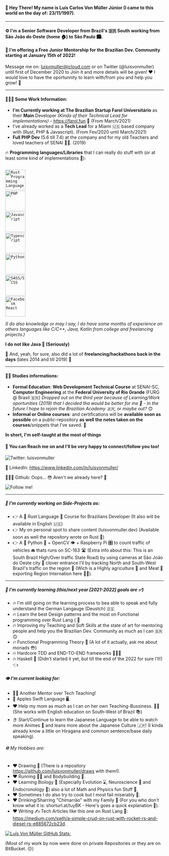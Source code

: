 #### 👋 Hey There! My name is **Luís** Carlos **Von Müller** Júnior (I came to this world on the day of: 23/11/1997). 
----
#### ⚙️ I'm a **Senior Software Developer** from Brazil's 🇧🇷 South working from São João do Oeste (home 🏠) to São Paulo 🏙. 

#### 🤩 I'm offering a Free Junior Mentorship for the Brazilian Dev. Community starting at January 15th of 2022!

Message me on: luisvmuller@icloud.com or on Twitter (@luisvonmuller) until first of December 2020 to Join it and more details will be given! ❤️ I would love to have the oportunnity to learn with/from you and help you grow! 🥰

----
#### 👨🏻‍💻 Some Work Information:
  - **I'm Currently working at The Brazilian Startup Farol Universitário** as their **Main** Developer *(Kinda of their Technical Lead for implementations)* - https://farol.fun 🚀 (From March/2021)
  - I've already worked as a **Tech Lead** for a Miami 🇺🇸 based company with (Rust, PHP & Javascript). (From Fev/2020 until March/2021)
  - **Full PHP Dev** (5.6 till 7.4) at the company and for my old Teachers and loved teachers of SENAI 👩‍🚀. (2019)
 
🔥 **Programming languages/Libraries** that I can really do stuff with (or at least some kind of implementations 👀):

<code> <img height="64" src="https://cdn.jsdelivr.net/gh/devicons/devicon/icons/rust/rust-plain.svg" alt="Rust Programming Language"/></code>
<code> <img height="64" src="https://cdn.jsdelivr.net/gh/devicons/devicon/icons/php/php-plain.svg" alt="PHP"/></code>
<code> <img height="64" src="https://cdn.jsdelivr.net/gh/devicons/devicon/icons/javascript/javascript-original.svg" alt="Javascript" /></code>
<code> <img height="64" src="https://cdn.jsdelivr.net/gh/devicons/devicon/icons/typescript/typescript-original.svg" alt="Typescript"/></code>
<code> <img height="64" src="https://cdn.jsdelivr.net/gh/devicons/devicon/icons/python/python-original.svg" alt="Python" /></code>
<code> <img height="64" src="https://cdn.jsdelivr.net/gh/devicons/devicon/icons/sass/sass-original.svg" alt="SASS/SCSS" /></code>
<code> <img height="64" src="https://cdn.jsdelivr.net/gh/devicons/devicon/icons/react/react-original-wordmark.svg" alt="Facebook React"/></code>

*(I do also knowledge or may I say, I do have some months of experience on others languages like C/C++, Java, Kotlin from college and freelancing projects.)*
 
**I do not like Java 🤨 (Seriously)**
 
 
🥷 And, yeah, for sure, also did a lot of **freelancing/hackathons back in the days** (lates 2014 and till 2019) 👀

----
#### 👨‍🎓 Studies informations:
 - **Formal Education**: **Web Development Technical Course** at SENAI-SC, **Computer Engineering** at the **Federal University of Rio Grande** (FURG @ Brasil 🇧🇷) 
 *Dropped out on the third year because of Learning/Work oportunities (2019) that I decided tha would be better for me 🥰 - In the future I hope to rejoin the Brazilian Academy 🇧🇷, or maybe out?* 😊
 - **Informal or Online courses**: and certifications will be **available soon as possible** on a public-repository **as well the notes taken on the courses**/snippets that I've saved. 👀 

**In short, I'm self-taught at the most of things**

#### 🤗 You can Reach me on and I'll be very happy to connect/follow you too!  
  ![Twitter: luisvonmuller](https://img.shields.io/twitter/follow/luisvonmulller?style=social)
  
  📄 LinkedIn: https://www.linkedin.com/in/luisvonmuller/
  
  👨🏻‍💻 Github: Oops... 😳 Aren't we already here? 🤨 
  
  ![Follow me!](https://img.shields.io/github/followers/luisvonmuller?style=flat-square)
 
----
##### 🔭 I’m currently working on Side-Projects as: 
- 👉 A 🦀 Rust Language 🦀 Course for Brazilians Developer (It also will be available in English 🇺🇸) 
- 👉 My on personal spot to share content (luisvonmuller.dev) (Available soon as well the repository wrote on Rust 🦀)
- 👉 A 🐍 Python 🐍 + OpenCV 👁 + Raspberry Pi 🎛 to count traffic of vehicles 🚘 thats runs on SC-163 🛣 (Extra info about this: This is an South Brazil High/Over traffic State Road) by using cameras at São João do Oeste city 📍 clover entrance I'll by tracking North and South-West Brazil's traffic on the region 👀 (Wich is a Highly agriculture 🌽 and Meat 🥩 exporting Region Internation here 💁‍♂️).  

----
##### 🌱 I’m currently learning (this/next year [2021-2022] goals are ✅)
- 🔥 I'm still going on the learning process to bea able to speak and fully understand the German Langauge (Deustch) 🇩🇪
- 🔥 Learn the best Design patterns and the most on Functional programming over Rust Lang ( 🦀
- 🔥 Improving my Teaching and Soft Skills at the state of art for mentoring people and help you the Brazilian Dev. Community as much as I can 🇧🇷 😊 
- 🔥 Functional Programming Theory 💁‍ (A lot of it actually, ask me about monads 😳) 
- 🔥 Hardcore TDD and END-TO-END frameworks 👨🏻‍🔧
- 🔥 Haskell 🥷 (Didn't started it yet, but till the end of the 2022 for sure I'll!) 👈 


##### 👁 I'm current looking for:
- 🧎‍♂️ Another Mentor over Tech Teaching!
- 🍏 Apples Swift Language 🖥.
- ❤️ Help my mom as much as I can on her own Teaching-Bussiness. 👩‍🏫 (She works with English education on South-West of Brazil 📚)
- き Start/Continue to learn the Japanese Language to be able to watch more Animes 🍥 and leans more about the Japanese Culture 🇯🇵! (I kinda already know a little on Hiragana and common sentence/base daily speaking).
      
###### ⚽️ My Hobbies are:
- ❤️ Drawing 🎨 (There is a repository https://github.com/luisvonmuller/draws with them!).
- ❤️ Running 🏃‍♂️ and Bodybuilding 💪.
- ❤️ Learning Biology 🦠 (Especially Evolution ⌛️, Neuroscience 🧠 and Endocronology 🧬) also a lot of Math and Physics fun Stuff 🧮.
- ❤️ Sometimes I do also try to cook but I most fail miserably 🥲.
- ❤️ Drinking/Sharring "Chimarrão" with my Family 🧉 (For you who don't know what it is: shorturl.at/luyBK - Here's goes a quick explanation 👀).
- ❤️ Writing ✍️ Tech Articles like this one on Rust Lang 🦀: https://medium.com/swlh/a-simple-crud-on-rust-with-rocket-rs-and-diesel-rs-e885672cb23d.


[![Luís Von Müller GitHub Stats:](https://github-readme-stats.vercel.app/api?username=luisvonmuller)](https://github.com/anuraghazra/github-readme-stats)

(Most of my work by now were done on private Repositories or they are on BitBucket. 😔)
